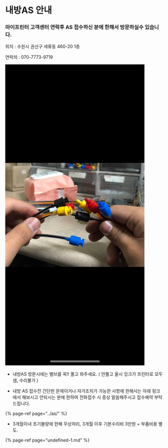# 내방AS 안내

### 마이프린터 고객센터 연락후 AS 접수하신 분에 한해서 방문하실수 있습니다.

위치 : 수원시 권선구 세류동 460-20 1층

연락처 : 070-7773-9719

![](../../.gitbook/assets/.jpg%20%286%29.jpeg)

* 내방AS 방문시에는 벨브를 꼭!! 풀고 와주세요. \( 안풀고 올시 잉크가 프린터로 모두 샘, 수리불가 \)



* 내방 AS 접수전 간단한 문제이거나 자가조치가 가능한 사항에 한해서는 아래 링크에서 해보시고 안되시는 분에 한하여 전화접수 시 증상 말씀해주시고 접수예약 부탁드립니다.

{% page-ref page="../as/" %}

* 3개월이내 초기불량에 한해 무상처리, 3개월 이후 기본수리비 3만원 + 부품비용 별도.

{% page-ref page="undefined-1.md" %}



